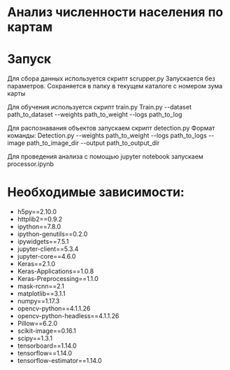 # Анализ численности населения по картам

# Запуск

Для сбора данных используется скрипт scrupper.py
Запускается без параметров. 
Сохраняется в папку в текущем каталоге с номером зума карты

Для обучения используется скрипт train.py
Train.py --dataset path_to_dataset --weights path_to_weight --logs path_to_log

Для распознавания объектов запускаем скрипт detection.py
Формат команды:
Detection.py --weights path_to_weight --logs path_to_logs --image path_to_image_dir --output path_to_output_dir

Для проведения анализа с помощью jupyter notebook запускаем processor.ipynb 

# Необходимые зависимости:
* h5py==2.10.0
* httplib2==0.9.2
* ipython==7.8.0
* ipython-genutils==0.2.0
* ipywidgets==7.5.1
* jupyter-client==5.3.4
* jupyter-core==4.6.0
* Keras==2.1.0
* Keras-Applications==1.0.8
* Keras-Preprocessing==1.1.0
* mask-rcnn==2.1
* matplotlib==3.1.1
* numpy==1.17.3
* opencv-python==4.1.1.26
* opencv-python-headless==4.1.1.26
* Pillow==6.2.0
* scikit-image==0.16.1
* scipy==1.3.1
* tensorboard==1.14.0
* tensorflow==1.14.0
* tensorflow-estimator==1.14.0
